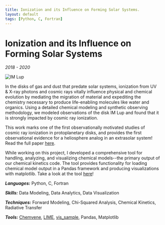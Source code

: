 ```yaml
---
title: Ionization and its Influence on Forming Solar Systems.
layout: default
tags: [Python, C, Fortran]
---
```


# Ionization and its Influence on Forming Solar Systems

*2018 - 2020*

![IM Lup](/assets/img/imlup-banner.svg)

In the disks of gas and dust that predate solar systems, ionization from UV & X-ray photons and cosmic rays vitally influence physical and chemical evolution by mediating the migration of material and expediting the chemistry necessary to produce life-enabling molecules like water and organics. Using a detailed chemical modeling and synthetic observing methodology, we modeled observations of the disk IM Lup and found that it is strongly impacted by cosmic ray ionization.

This work marks one of the first observationally motivated studies of cosmic ray ionization in protoplanetary disks, and provides the first observational evidence for a heliosphere analog in an extrasolar system! Read the full paper <a href="https://drive.google.com/file/d/1Kyr2zqz8sDJ1rnp3I-ffV56JOlDTNUpL/view?usp=sharing" taget="_blank">here</a>.

While working on this project, I developed a comprehensive tool for handling, analyzing, and visualizing chemical models--the primary output of our chemical kinetics code. The tool provides functionality for loading chemical model output in a Pandas framework and producing visualizations with matplotlib. Take a look at the tool <a href="https://github.com/richardseifert/Chemvene" target="_blank">here</a>!

***Languages:*** Python, C, Fortran

***Skills:*** Data Modeling, Data Analytics, Data Visualization

***Techniques:*** Forward Modeling, Chi-Squared Analysis, Chemical Kinetics, Radiative Transfer

***Tools:*** <a href="https://github.com/richardseifert/Chemvene" target="_blank">Chemvene</a>, <a href="https://lime.readthedocs.io/en/v1.6.1/usermanual.html" target="_blank">LIME</a>, <a href="https://github.com/AstroChem/vis_sample" target="_blank">vis_sample</a>, Pandas, Matplotlib
